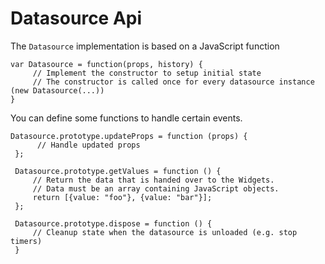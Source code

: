# Datasource Api

The `Datasource` implementation is based on a JavaScript function

    var Datasource = function(props, history) {
         // Implement the constructor to setup initial state
         // The constructor is called once for every datasource instance (new Datasource(...))
    }

You can define some functions to handle certain events.

    Datasource.prototype.updateProps = function (props) {
          // Handle updated props
     };

     Datasource.prototype.getValues = function () {
         // Return the data that is handed over to the Widgets.
         // Data must be an array containing JavaScript objects.
         return [{value: "foo"}, {value: "bar"}];
     };

     Datasource.prototype.dispose = function () {
         // Cleanup state when the datasource is unloaded (e.g. stop timers)
     }